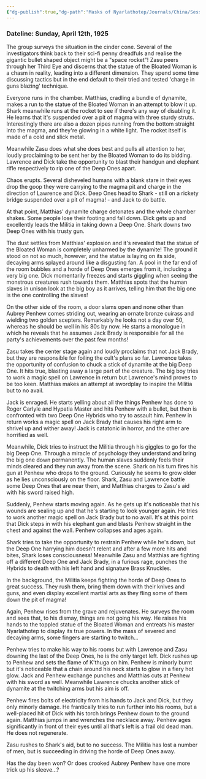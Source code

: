 ```yaml
---
{"dg-publish":true,"dg-path":"Masks of Nyarlathotep/Journals/China/Session 9.md","permalink":"/masks-of-nyarlathotep/journals/china/session-9/","tags":["TTRPG/Games/MoN"]}
---
```


### Dateline: Sunday, April 12th, 1925
The group surveys the situation in the cinder cone. Several of the investigators think back to their sci-fi penny dreadfuls and realise the gigantic bullet shaped object might be a "space rocket"! Zasu peers through her Third Eye and discerns that the statue of the Bloated Woman is a chasm in reality, leading into a different dimension. They spend some time discussing tactics but in the end default to their tried and tested 'charge in guns blazing' technique.

Everyone runs in the chamber. Matthias, cradling a bundle of dynamite, makes a run to the statue of the Bloated Woman in an attempt to blow it up. Shark meanwhile runs at the rocket to see if there's any way of disabling it. He learns that it's suspended over a pit of magma with three sturdy struts. Interestingly there are also a dozen pipes running from the bottom straight into the magma, and they're glowing in a white light. The rocket itself is made of a cold and slick metal.

Meanwhile Zasu does what she does best and pulls all attention to her, loudly proclaiming to be sent her by the Bloated Woman to do its bidding. Lawrence and Dick take the opportunity to blast their handgun and elephant rifle respectively to rip one of the Deep Ones apart.

Chaos erupts. Several disheveled humans with a blank stare in their eyes drop the goop they were carrying to the magma pit and charge in the direction of Lawrence and Dick. Deep Ones head to Shark - still on a rickety bridge suspended over a pit of magma! - and Jack to do battle.

At that point, Matthias' dynamite charge detonates and the whole chamber shakes. Some people lose their footing and fall down. Dick gets up and excellently leads the Militia in taking down a Deep One. Shark downs two Deep Ones with his trusty gun.

The dust settles from Matthias'  explosion and it's revealed that the statue of the Bloated Woman is completely unharmed by the dynamite! The ground it stood on not so much, however, and the statue is laying on its side, decaying arms splayed around like a disgusting fan. A pool in the far end of the room bubbles and a horde of Deep Ones emerges from it, including a very big one. Dick momentarily freezes and starts giggling when seeing the monstrous creatures rush towards them. Matthias spots that the human slaves in unison look at the big boy as it arrives, telling him that the big one is the one controlling the slaves!

On the other side of the room, a door slams open and none other than Aubrey Penhew comes striding out, wearing an ornate bronze cuirass and wielding two golden scepters. Remarkably he looks not a day over 50, whereas he should be well in his 80s by now. He starts a monologue in which he reveals that he assumes Jack Brady is responsible for all the party's achievements over the past few months!

Zasu takes the center stage again and loudly proclaims that not Jack Brady, but they are responsible for foiling the cult's plans so far. Lawrence takes the opportunity of confusion to chuck a stick of dynamite at the big Deep One. It hits true, blasting away a large part of the creature. The big boy tries to work a magic spell on Lawrence in return but Lawrence's mind proves to be too keen. Matthias makes an attempt at swordplay to inspire the Militia but to no avail.

Jack is enraged. He starts yelling about all the things Penhew has done to Roger Carlyle and Hypatia Master and hits Penhew with a bullet, but then is confronted with two Deep One Hybrids who try to assault him. Penhew in return works a magic spell on Jack Brady that causes his right arm to shrivel up and wither away! Jack is catatonic in horror, and the other are horrified as well.

Meanwhile, Dick tries to instruct the Militia through his giggles to go for the big Deep One. Through a miracle of psychology they understand and bring the big one down permanently. The human slaves suddenly feels their minds cleared and they run away from the scene. Shark on his turn fires his gun at Penhew who drops to the ground. Curiously he seems to grow older as he lies unconsciously on the floor. Shark, Zasu and Lawrence battle some Deep Ones that are near them, and Matthias charges to Zasu's aid with his sword raised high.

Suddenly, Penhew starts moving again. As he gets up it's noticeable that his wounds are sealing up and that he's starting to look younger again. He tries to work another magic spell on Jack Brady but to no avail. It's at this point that Dick steps in with his elephant gun and blasts Penhew straight in the chest and against the wall. Penhew collapses and ages again.

Shark tries to take the opportunity to restrain Penhew while he's down, but the Deep One harrying him doesn't relent and after a few more hits and bites, Shark loses consciousness! Meanwhile Zasu and Matthias are fighting off a different Deep One and Jack Brady, in a furious rage, punches the Hybrids to death with his left hand and signature Brass Knuckles. 

In the background, the Militia keeps fighting the horde of Deep Ones to great success. They rush them, bring them down with their knives and guns, and even display excellent martial arts as they fling some of them down the pit of magma!

Again, Penhew rises from the grave and rejuvenates. He surveys the room and sees that, to his dismay, things are not going his way. He raises his hands to the toppled statue of the Bloated Woman and entreats his master Nyarlathotep to display its true powers. In the mass of severed and decaying arms, some fingers are starting to twitch...

Penhew tries to make his way to his rooms but with Lawrence and Zasu downing the last of the Deep Ones, he is the only target left. Dick rushes up to Penhew and sets the flame of K'thuga on him. Penhew is minorly burnt but it's noticeable that a chain around his neck starts to glow in a fiery hot glow. Jack and Penhew exchange punches and Matthias cuts at Penhew with his sword as well. Meanwhile Lawrence chucks another stick of dynamite at the twitching arms but his aim is off.

Penhew fires bolts of electricity from his hands to Jack and Dick, but they only minorly damage. He frantically tries to run further into his rooms, but a well-placed hit of Dick with his torch brings Penhew down to the ground again. Matthias jumps in and wrenches the necklace away. Penhew ages significantly in front of their eyes until all that's left is a frail old dead man. He does not regenerate.

Zasu rushes to Shark's aid, but to no success. The Militia has lost a number of men, but is succeeding in driving the horde of Deep Ones away.

Has the day been won? Or does crooked Aubrey Penhew have one more trick up his sleeve...?
